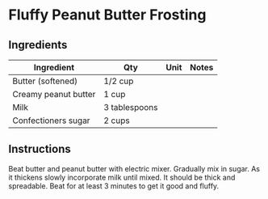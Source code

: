 # Fluffy Peanut Butter Frosting

## Ingredients
| Ingredient                  | Qty         | Unit           | Notes                 |
|-----------------------------|-------------|----------------|-----------------------|
| Butter (softened)           | 1/2 cup     |                |                       |
| Creamy peanut butter        | 1 cup       |                |                       |
| Milk                        | 3 tablespoons |              |                       |
| Confectioners sugar         | 2 cups      |                |                       |


## Instructions

Beat butter and peanut butter with electric mixer. Gradually mix in sugar. 
As it thickens slowly incorporate milk until mixed. It should be thick and spreadable.
Beat for at least 3 minutes to get it good and fluffy.